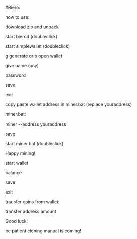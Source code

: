 #Biero:

how to use:

download zip and unpack

start bierod (doubleclick)

start simplewallet (doubleclick)

g generate or o open wallet

give name (any)

password

save

exit

copy paste wallet address in miner.bat (replace youraddress)

miner.bat:

miner --address youraddress

save

start miner.bat (doubleclick)

Happy mining!

start wallet

balance

save

exit

transfer coins from wallet:

transfer address amount

Good luck!

be patient cloning manual is coming!

